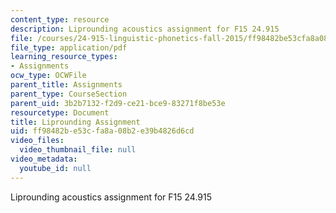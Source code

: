 ```yaml
---
content_type: resource
description: Liprounding acoustics assignment for F15 24.915
file: /courses/24-915-linguistic-phonetics-fall-2015/ff98482be53cfa8a08b2e39b4826d6cd_MIT24_915F15_Assignment3.pdf
file_type: application/pdf
learning_resource_types:
- Assignments
ocw_type: OCWFile
parent_title: Assignments
parent_type: CourseSection
parent_uid: 3b2b7132-f2d9-ce21-bce9-83271f8be53e
resourcetype: Document
title: Liprounding Assignment
uid: ff98482b-e53c-fa8a-08b2-e39b4826d6cd
video_files:
  video_thumbnail_file: null
video_metadata:
  youtube_id: null
---
```

Liprounding acoustics assignment for F15 24.915

